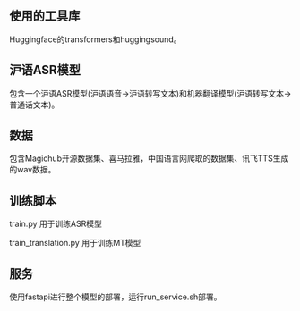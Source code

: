 ## 使用的工具库
Huggingface的transformers和huggingsound。

## 沪语ASR模型

包含一个沪语ASR模型(沪语语音->沪语转写文本)和机器翻译模型(沪语转写文本->普通话文本)。

## 数据
包含Magichub开源数据集、喜马拉雅，中国语言网爬取的数据集、讯飞TTS生成的wav数据。

## 训练脚本
train.py 用于训练ASR模型

train_translation.py 用于训练MT模型

## 服务
使用fastapi进行整个模型的部署，运行run_service.sh部署。

